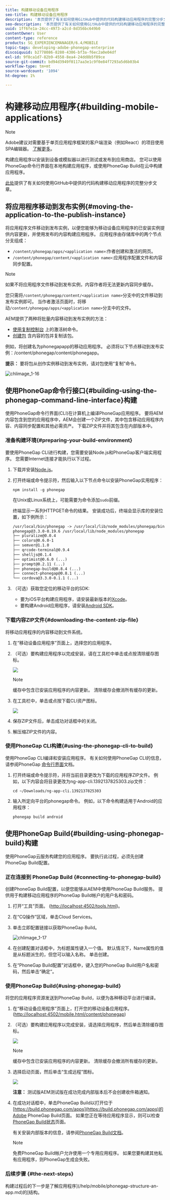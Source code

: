 ```yaml
---
title: 构建移动设备应用程序
seo-title: 构建移动设备应用程序
description: '本页提供了有关如何使用GitHub中提供的代码构建移动应用程序的完整分步文章。请将应用程序构建到设备或模拟器以进行测试或发布到应用商店。 您可以使用PhoneGap命令行界面在本地构建应用程序，或使用PhoneGap Build在云中构建应用程序。 '
seo-description: '本页提供了有关如何使用GitHub中提供的代码构建移动应用程序的完整分步文章。请将应用程序构建到设备或模拟器以进行测试或发布到应用商店。 您可以使用PhoneGap命令行界面在本地构建应用程序，或使用PhoneGap Build在云中构建应用程序。 '
uuid: 1ff6fe1a-24cc-4973-a2cd-8d356bc649b0
contentOwner: User
content-type: reference
products: SG_EXPERIENCEMANAGER/6.4/MOBILE
topic-tags: developing-adobe-phonegap-enterprise
discoiquuid: b2778086-8280-4306-bf3a-f6ec2a0e04df
exl-id: 9f8ca1d7-82b9-4558-8ea4-24dd8b5f89ce
source-git-commit: bd94d3949f0117aa3e1c9f0e84f7293a5d6b03b4
workflow-type: tm+mt
source-wordcount: '1094'
ht-degree: 1%

---
```


# 构建移动应用程序{#building-mobile-applications}

>[!NOTE]
>
>Adobe建议对需要基于单页应用程序框架的客户端渲染（例如React）的项目使用SPA编辑器。 [了解更多](/help/sites-developing/spa-overview.md)。

构建应用程序以安装到设备或模拟器以进行测试或发布到应用商店。 您可以使用PhoneGap命令行界面在本地构建应用程序，或使用PhoneGap Build在云中构建应用程序。

[此处](https://helpx.adobe.com/experience-manager/using/aem62_mobile.html)提供了有关如何使用GitHub中提供的代码构建移动应用程序的完整分步文章。

## 将应用程序移动到发布实例{#moving-the-application-to-the-publish-instance}

将应用程序文件移动到发布实例，以便您能够为移动设备应用程序的已安装实例提供内容更新，并使用发布的内容构建应用程序。 应用程序由存储库中的两个节点分支组成：

* `/content/phonegap/apps/<application name>`:作者创建和激活的网页。
* `/content/phonegap/content/<application name>`:应用程序配置文件和内容同步配置。

>[!NOTE]
>
>如果不将应用程序文件移动到发布实例，内容作者将无法更新内容同步缓存。

您只需将`/content/phonegap/content/<application name>`分支中的文件移动到发布实例即可。 当作者激活页面时，将移动`/content/phonegap/apps/<application name>`分支中的文件。

AEM提供了两种将批量内容移动到发布实例的方法：

* [使用复制控制台](/help/sites-authoring/publishing-pages.md) 上的激活树命令。
* [创建包](/help/sites-administering/package-manager.md) 含内容的包并复制该包。

例如，将创建名为phonegapapp的移动应用程序。 必须将以下节点移动到发布实例：/content/phonegap/content/phonegapp。

**提示：** 要将包从创作实例移动到发布实例，请对包使用“复制”命令。

![chlimage_1-16](assets/chlimage_1-16.png)

## 使用PhoneGap命令行接口{#building-using-the-phonegap-command-line-interface}构建

使用PhoneGap命令行界面(CLI)在计算机上编译PhoneGap应用程序。 要将AEM内容包含到您的应用程序中，AEM会创建一个ZIP文件，其中包含移动应用程序内容、内容同步配置和其他必需资产。 下载ZIP文件并将其包含在内部版本中。

### 准备构建环境{#preparing-your-build-environment}

要使用PhoneGap CLI进行构建，您需要安装Node.js和PhoneGap客户端实用程序。 您需要Internet连接才能执行以下过程。

1. 下载并安装[Node.js](https://nodejs.org/)。
1. 打开终端或命令提示符，然后输入以下节点命令以安装PhoneGap实用程序：

   ```shell
   npm install -g phonegap
   ```

   在Unix或Linux系统上，可能需要为命令添加`sudo`前缀。

   终端显示一系列HTTPGET命令的结果。 安装成功后，终端会显示库的安装位置，如下例所示：

   ```xml
   /usr/local/bin/phonegap -> /usr/local/lib/node_modules/phonegap/bin/phonegap.js
   phonegap@3.3.0-0.19.6 /usr/local/lib/node_modules/phonegap
   ├── pluralize@0.0.4
   ├── colors@0.6.0-1
   ├── semver@1.1.0
   ├── qrcode-terminal@0.9.4
   ├── shelljs@0.1.4
   ├── optimist@0.6.0 (...)
   ├── prompt@0.2.11 (...)
   ├── phonegap-build@0.8.4 (...)
   ├── connect-phonegap@0.8.1 (...)
   └── cordova@3.3.0-0.1.1 (...)
   ```

1. （可选）获取您定位的移动平台的SDK:

   * 要为iOS平台构建应用程序，请安装最新版本的[Xcode](https://developer.apple.com/xcode/)。
   * 要构建Android应用程序，请安装[Android SDK](https://developer.android.com/)。

### 下载内容ZIP文件{#downloading-the-content-zip-file}

将移动应用程序的内容移动到文件系统。

1. 在“移动设备应用程序”页面上，选择您的应用程序。
1. （可选）要构建应用程序以完成安装，请在工具栏中单击或点按清除缓存图标。

   ![](do-not-localize/chlimage_1.png)

   >[!NOTE]
   >
   >缓存中包含已安装应用程序的内容更新。 清除缓存会撤消所有缓存的更新。

1. 在工具栏中，单击或点按下载CLI资产图标。

   ![](do-not-localize/chlimage_1-1.png)

1. 保存ZIP文件后，单击成功对话框中的关闭。
1. 解压缩ZIP文件的内容。

### 使用PhoneGap CLI构建{#using-the-phonegap-cli-to-build}

使用PhoneGap CLI编译和安装应用程序。 有关如何使用PhoneGap CLI的信息，请参阅PhoneGap [命令行界面](https://docs.phonegap.com/en/3.0.0/guide_cli_index.md.html)文档。

1. 打开终端或命令提示符，并将当前目录更改为下载的应用程序ZIP文件。 例如，以下内容会将目录更改为ng-app-cli.1392137825303.zip文件：

   ```shell
   cd ~/Downloads/ng-app-cli.1392137825303
   ```

1. 输入所定向平台的phonegap命令。 例如，以下命令构建适用于Android的应用程序：

   ```shell
   phonegap build android
   ```

## 使用PhoneGap Build{#building-using-phonegap-build}构建

使用PhoneGap云服务构建您的应用程序。 要执行此过程，必须先创建PhoneGap Build配置。

### 正在连接到 PhoneGap Build {#connecting-to-phonegap-build}

创建PhoneGap Build配置，以便您能够从AEM中使用PhoneGap Build服务。 提供用于构建移动应用程序的PhoneGap Build帐户的用户名和密码。

1. 打开“工具”页面。 ([http://localhost:4502/tools.html](http://localhost:4502/tools.html))。
1. 在“CQ操作”区域，单击Cloud Services。
1. 单击立即配置链接以获取PhoneGap Build。

   ![chlimage_1-17](assets/chlimage_1-17.png)

1. 在创建配置对话框中，为标题属性键入一个值。 默认情况下，Name属性的值是从标题派生的，但您可以输入名称。 单击创建。
1. 在“PhoneGap Build配置”对话框中，键入您的PhoneGap Build用户名和密码，然后单击“确定”。

### 使用PhoneGap Build{#using-phonegap-build}

将您的应用程序资源发送到PhoneGap Build，以便为各种移动平台进行编译。

1. 在“移动设备应用程序”页面上，打开您的移动设备应用程序。 ([http://localhost:4502/mobile.html/content/phonegap](http://localhost:4502/mobile.html/content/phonegap))
1. （可选）要构建应用程序以完成安装，请选择应用程序，然后单击清除缓存图标。

   ![](do-not-localize/chlimage_1-2.png)

   >[!NOTE]
   >
   >缓存中包含已安装应用程序的内容更新。 清除缓存会撤消所有缓存的更新。

1. 选择启动页面，然后单击“生成远程”图标。

   ![](do-not-localize/chlimage_1-3.png)

   **注意：** 测试版AEM测试版在成功完成内部版本后不会创建收件箱通知。

1. 在成功对话框中，单击PhoneGap Build以打开位于[https://build.phonegap.com/apps](https://build.phonegap.com/apps)的Adobe PhoneGap Build页面。 如果您正在等待应用程序显示，则可以检查[PhoneGap Build状态](https://status.build.phonegap.com/)页面。

   有关安装内部版本的信息，请参阅[PhoneGap Build文档](https://docs.build.phonegap.com/en_US/3.1.0/#googtrans%28en%29)。

   >[!NOTE]
   >
   >免费PhoneGap Build帐户允许使用一个专用应用程序。 如果您要构建其他私有应用程序，则PhoneGap生成会失败。

### 后续步骤 {#the-next-steps}

构建过程后的下一步是了解应用程序](/help/mobile/phonegap-structure-an-app.md)的[结构。
